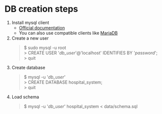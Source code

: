 # DB creation steps

1. Install mysql client
    - [Official documentation](https://dev.mysql.com/doc/mysql-getting-started/en/#mysql-getting-started-installing)
    - You can also use compatible clients like [MariaDB](https://mariadb.org/)
2. Create a new user
    > $ sudo mysql -u root <br />
    > \> CREATE USER '*db_user*'@'localhost' IDENTIFIES BY '*password*'; <br />
    > \> quit <br />
3. Create database
    > $ mysql -u '*db_user*' <br />
    > \> CREATE DATABASE hospital_system; <br />
    > \> quit <br />
4. Load schema
    > $ mysql -u '*db_user*' hospital_system < data/schema.sql
